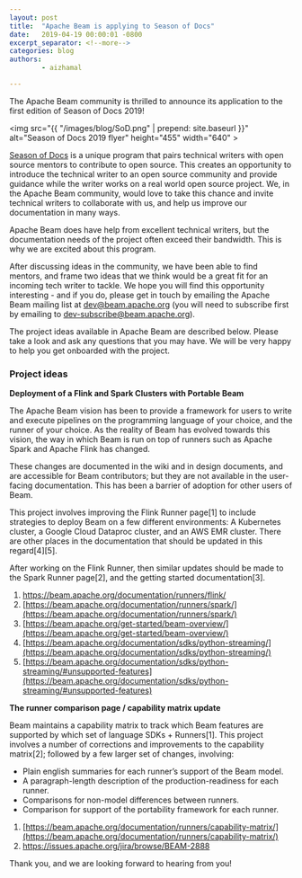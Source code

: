 ```yaml
---
layout: post
title:  "Apache Beam is applying to Season of Docs"
date:   2019-04-19 00:00:01 -0800
excerpt_separator: <!--more-->
categories: blog
authors:
        - aizhamal

---
```

<!--
Licensed under the Apache License, Version 2.0 (the "License");
you may not use this file except in compliance with the License.
You may obtain a copy of the License at

http://www.apache.org/licenses/LICENSE-2.0

Unless required by applicable law or agreed to in writing, software
distributed under the License is distributed on an "AS IS" BASIS,
WITHOUT WARRANTIES OR CONDITIONS OF ANY KIND, either express or implied.
See the License for the specific language governing permissions and
limitations under the License.
-->


The Apache Beam community is thrilled to announce its application to the first edition of  Season of Docs 2019! 

<!--more-->

<img src="{{ "/images/blog/SoD.png" | prepend: site.baseurl }}" alt="Season of Docs 2019 flyer" height="455" width="640" >

[Season of Docs](https://developers.google.com/season-of-docs/) is a unique program that pairs technical writers with open source mentors to contribute to open source. This creates an opportunity to introduce the technical writer to an open source community and provide guidance while the writer works on a real world open source project. We, in the Apache Beam community, would love to take this chance and invite technical writers to collaborate with us, and help us improve our documentation in many ways.

Apache Beam does have help from excellent technical writers, but the documentation needs of the project often exceed their bandwidth. This is why we are excited about this program.

After discussing ideas in the community, we have been able to find mentors, and frame two ideas that we think would be a great fit for an incoming tech writer to tackle. We hope you will find this opportunity interesting - and if you do, please get in touch by emailing the Apache Beam mailing list at [dev@beam.apache.org](mailto:dev@beam.apache.org) (you will need to subscribe first by emailing to [dev-subscribe@beam.apache.org](mailto:dev-subscribe@beam.apache.org)).  

The project ideas available in Apache Beam are described below. Please take a look and ask any questions that you may have. We will be very happy to help you get onboarded with the project.

### Project ideas

**Deployment of a Flink and Spark Clusters with Portable Beam**

The Apache Beam vision has been to provide a framework for users to write and execute pipelines on the programming language of your choice, and the runner of your choice. As the reality of Beam has evolved towards this vision, the way in which Beam is run on top of runners such as Apache Spark and Apache Flink has changed.

These changes are documented in the wiki and in design documents, and are accessible for Beam contributors; but they are not available in the user-facing documentation. This has been a barrier of adoption for other users of Beam.

This project involves improving the Flink Runner page[1] to include strategies to deploy Beam on a few different environments: A Kubernetes cluster, a Google Cloud Dataproc cluster, and an AWS EMR cluster. There are other places in the documentation that should be updated in this regard[4][5].

After working on the Flink Runner, then similar updates should be made to the Spark Runner page[2], and the getting started documentation[3].

1. [https://beam.apache.org/documentation/runners/flink/ ](https://beam.apache.org/documentation/runners/flink/ )
2. [https://beam.apache.org/documentation/runners/spark/](https://beam.apache.org/documentation/runners/spark/)
3. [https://beam.apache.org/get-started/beam-overview/](https://beam.apache.org/get-started/beam-overview/)
4. [https://beam.apache.org/documentation/sdks/python-streaming/](https://beam.apache.org/documentation/sdks/python-streaming/)
5. [https://beam.apache.org/documentation/sdks/python-streaming/#unsupported-features](https://beam.apache.org/documentation/sdks/python-streaming/#unsupported-features)

**The runner comparison page / capability matrix update**

Beam maintains a capability matrix to track which Beam features are supported by which set of language SDKs + Runners[1].
This project involves a number of corrections and improvements to the capability matrix[2]; followed by a few larger set of changes, involving:

- Plain english summaries for each runner’s support of the Beam model.
- A paragraph-length description of the production-readiness for each runner.
- Comparisons for non-model differences between runners.
- Comparison for support of the portability framework for each runner.

1. [https://beam.apache.org/documentation/runners/capability-matrix/](https://beam.apache.org/documentation/runners/capability-matrix/)
2. [https://issues.apache.org/jira/browse/BEAM-2888 ](https://issues.apache.org/jira/browse/BEAM-2888 )

Thank you, and we are looking forward to hearing from you!
